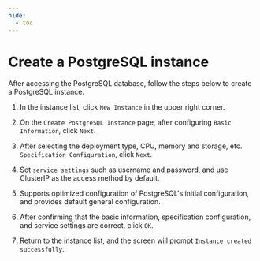 ```yaml
---
hide:
  - toc
---
```


# Create a PostgreSQL instance

After accessing the PostgreSQL database, follow the steps below to create a PostgreSQL instance.

1. In the instance list, click `New Instance` in the upper right corner.

    <!--screenshot-->

2. On the `Create PostgreSQL Instance` page, after configuring `Basic Information`, click `Next`.

    <!--screenshot-->

3. After selecting the deployment type, CPU, memory and storage, etc. `Specification Configuration`, click `Next`.

    <!--screenshot-->

4. Set `service settings` such as username and password, and use ClusterIP as the access method by default.

    <!--screenshot-->

5. Supports optimized configuration of PostgreSQL's initial configuration, and provides default general configuration.

    <!--screenshot-->

6. After confirming that the basic information, specification configuration, and service settings are correct, click `OK`.

    <!--screenshot-->

7. Return to the instance list, and the screen will prompt `Instance created successfully`.

    <!--screenshot-->